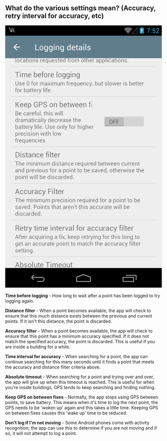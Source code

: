 ## What do the various settings mean? (Accuracy, retry interval for accuracy, etc)

![7b](images/7b.png)

**Time before logging** - How long to wait after a point has been logged to try logging again.

**Distance filter** - When a point becomes available, the app will check to ensure that this much distance exists between the previous and current points. If it isn't this distance, the point is discarded.

**Accuracy filter** - When a point becomes available, the app will check to ensure that this point has a minimum accuracy specified. If it does not match the specified accuracy, the point is discarded. This is useful if you are inside a building for a while.

**Time interval for accuracy** - When searching for a point, the app can continue searching for this many seconds until it finds a point that meets the accuracy and distance filter criteria above.

**Absolute timeout** - When searching for a point and trying over and over, the app will give up when this timeout is reached.  This is useful for when you're inside buildings, GPS tends to keep searching and finding nothing.  

**Keep GPS on between fixes** - Normally, the app stops using GPS between points, to save battery.  This means when it's time to log the next point, the GPS needs to be 'woken up' again and this takes a little time.  Keeping GPS on between fixes causes this 'wake up' time to be reduced.

**Don't log if I'm not moving** - Some Android phones come with activity recognition; the app can use this to determine if you are not moving and if so, it will not attempt to log a point. 